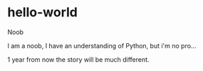 # hello-world
Noob

I am a noob, I have an understanding of Python, but i'm no pro... 

1 year from now the story will be much different.
